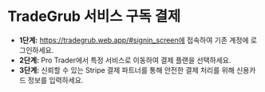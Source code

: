 # **TradeGrub 서비스 구독 결제**

- **1단계:** https://tradegrub.web.app/#signin_screen에 접속하여 기존 계정에 로그인하세요.
- **2단계:** Pro Trader에서 특정 서비스로 이동하여 결제 플랜을 선택하세요.
- **3단계:** 신뢰할 수 있는 Stripe 결제 파트너를 통해 안전한 결제 처리를 위해 신용카드 정보를 입력하세요.
